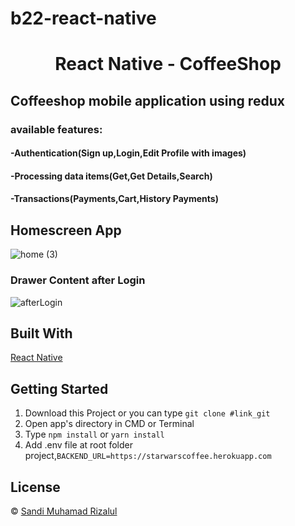 # b22-react-native

<h1 align='center'>React Native - CoffeeShop</h1>

<h2>Coffeeshop mobile application using redux</h2>

<h3>available features:</h3>
<h4>-Authentication(Sign up,Login,Edit Profile with images)</h4>
<h4>-Processing data items(Get,Get Details,Search)</h4>
<h4>-Transactions(Payments,Cart,History Payments)</h4>

<h2>Homescreen App</h2>

![home (3)](https://user-images.githubusercontent.com/79769140/127883488-1d62bd37-a479-408c-a924-2c5eeb5fc840.jpg)

<h3>Drawer Content after Login</h3>

![afterLogin](https://user-images.githubusercontent.com/79769140/127905414-6954a347-7252-4847-8d97-079e7d2d4ddf.png)




## Built With

[React Native](https://reactnative.dev/docs/environment-setup)

## Getting Started

1. Download this Project or you can type `git clone #link_git`
2. Open app's directory in CMD or Terminal
3. Type `npm install` or `yarn install`
4. Add .env file at root folder project,`BACKEND_URL=https://starwarscoffee.herokuapp.com`

## License

© [Sandi Muhamad Rizalul](https://github.com/PurpleReborn/)
